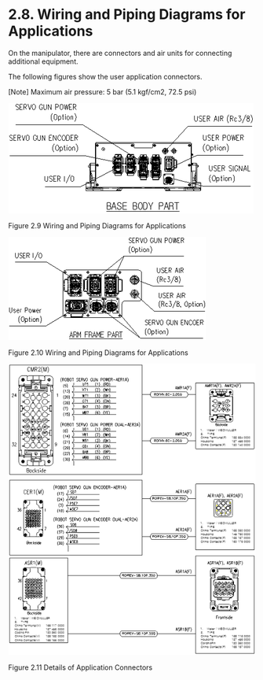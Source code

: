 ﻿# 2.8. Wiring and Piping Diagrams for Applications


On the manipulator, there are connectors and air units for connecting additional equipment.

The following figures show the user application connectors.

[Note] Maximum air pressure: 5 bar (5.1 kgf/cm2, 72.5 psi)


![](../_assets/그림_2.9_어플리케이션용_배선_및_배관도.png)

Figure 2.9 Wiring and Piping Diagrams for Applications

![](../_assets/그림_2.10_어플리케이션용_배선_및_배관도.png)

Figure 2.10 Wiring and Piping Diagrams for Applications

![](../_assets/그림_2.11_어플리케이션_커넥터_상세.png)

Figure 2.11 Details of Application Connectors
